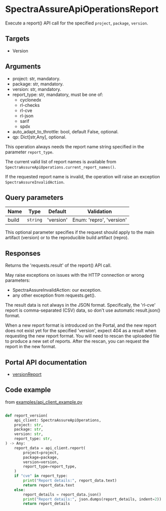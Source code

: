 # SpectraAssureApiOperationsReport

Execute a report() API call for the specified `project`, `package`, `version`.

## Targets

- Version

## Arguments

- project: str, mandatory.
- package: str, mandatory.
- version: str, mandatory.
- report_type: str, mandatory, must be one of:
    - cyclonedx
    - rl-checks
    - rl-cve
    - rl-json
    - sarif
    - spdx
- auto_adapt_to_throttle: bool, default False, optional.
- qp: Dict[str,Any], optional.


This operation always needs the report name string specified in the parameter `report_type`.

The current valid list of report names is available from `SpectraAssureApiOperations.current_report_names()`.

If the requested report name is invalid, the operation will raise an exception `SpectraAssureInvalidAction`.

## Query parameters

| Name          | Type                  | Default   | Validation |
| --            | --                    | --        | --         |
| build         | `string`              | 'version' | Enum: 'repro', 'version' |

This optional parameter specifies if the request should apply to the main artifact (version) or to the reproducible build artifact (repro).

## Responses

Returns the 'requests.result' of the report() API call.

May raise exceptions on issues with the HTTP connection or wrong parameters:

- SpectraAssureInvalidAction: our exception.
- any other exception from requests.get().

The result data is not always in the JSON format. Specifically, the 'rl-cve' report is comma-separated (CSV) data, so don't use automatic result.json() format.

When a new report format is introduced on the Portal, and the new report does not exist yet for the specified 'version', expect 404 as a result when requesting the new report format. You will need to rescan the uploaded file to produce a new set of reports. After the rescan, you can request the report in the new format.

## Portal API documentation

- [versionReport](https://docs.secure.software/api-reference/#tag/Version/operation/getVersionReport)

## Code example

from [examples/api_client_example.py](../examples/api_client_example.py)


```python

def report_version(
    api_client: SpectraAssureApiOperations,
    project: str,
    package: str,
    version: str,
    report_type: str,
) -> Any:
    report_data = api_client.report(
        project=project,
        package=package,
        version=version,
        report_type=report_type,
    )
    if "cve" in report_type:
        print("Report details:", report_data.text)
        return report_data.text
    else:
        report_details = report_data.json()
        print("Report details:", json.dumps(report_details, indent=2))
        return report_details
```
